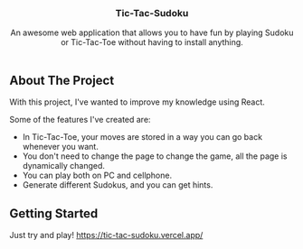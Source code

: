 <br/>
<p align="center">
  <h3 align="center">Tic-Tac-Sudoku</h3>

  <p align="center">
    An awesome web application that allows you to have fun by playing Sudoku or Tic-Tac-Toe without having to install anything.
    <br/>
    <br/>
  </p>
</p>



## About The Project

With this project, I've wanted to improve my knowledge using React.

Some of the features I've created are:

* In Tic-Tac-Toe, your moves are stored in a way you can go back whenever you want.
* You don't need to change the page to change the game, all the page is dynamically changed.
* You can play both on PC and cellphone.
* Generate different Sudokus, and you can get hints.

## Getting Started

Just try and play! https://tic-tac-sudoku.vercel.app/
